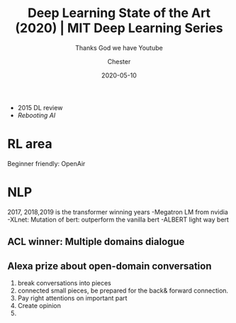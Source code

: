 ﻿---
layout:     post
title:      Deep Learning State of the Art (2020) | MIT Deep Learning Series
subtitle:   Thanks God we have Youtube
date:       2020-05-10
author:    Chester
catalog: true
tags:
	-paper
---

- 2015 DL review
- _Rebooting AI_

# RL area
Beginner friendly: OpenAir 
# NLP
2017, 2018,2019 is the transformer winning years
-Megatron LM from nvidia
-XLnet: Mutation of bert: outperform the vanilla bert
-ALBERT light way bert
## ACL winner: Multiple domains dialogue

## Alexa prize about open-domain conversation
1. break conversations into pieces 
2. connected small pieces, be prepared for the back& forward connection. 
3. Pay right attentions on important part
4. Create opinion
5. 
<!--stackedit_data:
eyJoaXN0b3J5IjpbLTE1NjIzNDU2MzQsLTIwODY1MTMwMzEsMT
ExOTIwOTQ0OSwtMzI0NjY5MTksLTE3MDIwODY0NjddfQ==
-->